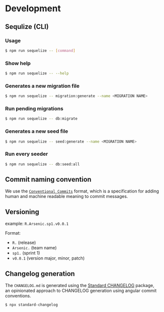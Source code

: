 # Development

## Sequlize (CLI)

### Usage
```sh
$ npm run sequelize -- [command]
```

### Show help
```sh
$ npm run sequelize -- --help
```

### Generates a new migration file
```sh
$ npm run sequelize -- migration:generate --name <MIGRATION NAME>
```

### Run pending migrations
```sh
$ npm run sequelize -- db:migrate
```

### Generates a new seed file
```sh
$ npm run sequelize -- seed:generate --name <MIGRATION NAME>
```

### Run every seeder
```sh
$ npm run sequelize -- db:seed:all
```

## Commit naming convention
We use the [`Conventional Commits`](https://www.conventionalcommits.org/en/v1.0.0/) format, which is a specification for adding human and machine readable meaning to commit messages.

## Versioning

example: ```R.Arsenic.sp1.v0.0.1```

Format:
- ```R.``` (release)
- ```Arsenic.``` (team name)
- ```sp1.``` (sprint 1)
- ```v0.0.1``` (version major, minor, patch)

## Changelog generation
The `CHANGELOG.md` is generated using the [Standard CHANGELOG](https://github.com/conventional-changelog/conventional-changelog/tree/master/packages/standard-changelog) package, an opinionated approach to CHANGELOG generation using angular commit conventions.

```sh
$ npx standard-changelog
```

